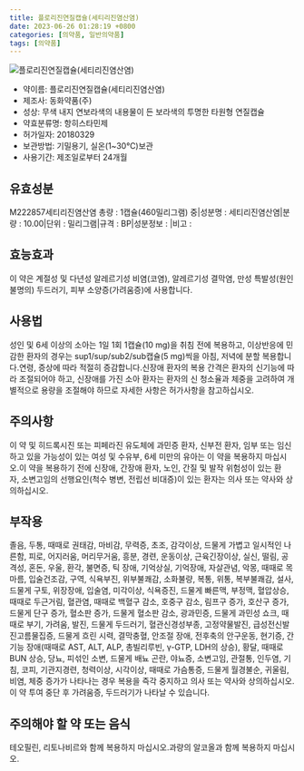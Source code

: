 ```yaml
---
title: 플로리진연질캡슐(세티리진염산염)
date: 2023-06-26 01:28:19 +0800
categories: [의약품, 일반의약품]
tags: [의약품]
---
```

![플로리진연질캡슐(세티리진염산염)](https://nedrug.mfds.go.kr/pbp/cmn/itemImageDownload/152852205705100011)

- 약이름: 플로리진연질캡슐(세티리진염산염)
- 제조사: 동화약품(주)
- 성상: 무색 내지 연보라색의 내용물이 든 보라색의 투명한 타원형 연질캡슐
- 약효분류명: 항히스타민제
- 허가일자: 20180329
- 보관방법: 기밀용기, 실온(1~30℃)보관
- 사용기간: 제조일로부터 24개월
## 유효성분
M222857세티리진염산염
총량 : 1캡슐(460밀리그램) 중|성분명 : 세티리진염산염|분량 : 10.00|단위 : 밀리그램|규격 : BP|성분정보 : |비고 :
## 효능효과
이 약은 계절성 및 다년성 알레르기성 비염(코염), 알레르기성 결막염, 만성 특발성(원인 불명의) 두드러기, 피부 소양증(가려움증)에 사용합니다.
## 사용법
성인 및 6세 이상의 소아는 1일 1회 1캡슐(10 mg)을 취침 전에 복용하고, 이상반응에 민감한 환자의 경우는 sup1/sup/sub2/sub캡슐(5 mg)씩을 아침, 저녁에 분할 복용합니다.연령, 증상에 따라 적절히 증감합니다.신장애 환자의 복용 간격은 환자의 신기능에 따라 조절되어야 하고, 신장애를 가진 소아 환자는 환자의 신 청소율과 체중을 고려하여 개별적으로 용량을 조절해야 하므로 자세한 사항은 허가사항을 참고하십시오.
## 주의사항
이 약 및 히드록시진 또는 피페라진 유도체에 과민증 환자, 신부전 환자, 임부 또는 임신하고 있을 가능성이 있는 여성 및 수유부, 6세 미만의 유아는 이 약을 복용하지 마십시오.이 약을 복용하기 전에 신장애, 간장애 환자, 노인, 간질 및 발작 위험성이 있는 환자, 소변고임의 선행요인(척수 병변, 전립선 비대증)이 있는 환자는 의사 또는 약사와 상의하십시오.
## 부작용
졸음, 두통, 때때로 권태감, 마비감, 무력증, 초조, 감각이상, 드물게 가볍고 일시적인 나른함, 피로, 어지러움, 머리무거움, 흥분, 경련, 운동이상, 근육긴장이상, 실신, 떨림, 공격성, 혼돈, 우울, 환각, 불면증, 틱 장애, 기억상실, 기억장애, 자살관념, 악몽, 때때로 목마름, 입술건조감, 구역, 식욕부진, 위부불쾌감, 소화불량, 복통, 위통, 복부불쾌감, 설사, 드물게 구토, 위장장애, 입술염, 미각이상, 식욕증진, 드물게 빠른맥, 부정맥, 혈압상승, 때때로 두근거림, 혈관염, 때때로 백혈구 감소, 호중구 감소, 림프구 증가, 호산구 증가, 드물게 단구 증가, 혈소판 증가, 드물게 혈소판 감소, 광과민증, 드물게 과민성 쇼크, 때때로 부기, 가려움, 발진, 드물게 두드러기, 혈관신경성부종, 고정약물발진, 급성전신발진고름물집증, 드물게 흐린 시력, 결막충혈, 안조절 장애, 전후축의 안구운동, 현기증, 간기능 장애(때때로 AST, ALT, ALP, 총빌리루빈, γ-GTP, LDH의 상승), 황달, 때때로 BUN 상승, 당뇨, 피섞인 소변, 드물게 배뇨 곤란, 야뇨증, 소변고임, 관절통, 인두염, 기침, 코피, 기관지경련, 청력이상, 시각이상, 때때로 가슴통증, 드물게 월경불순, 귀울림, 비염, 체중 증가가 나타나는 경우 복용을 즉각 중지하고 의사 또는 약사와 상의하십시오.이 약 투여 중단 후 가려움증, 두드러기가 나타날 수 있습니다.
## 주의해야 할 약 또는 음식
테오필린, 리토나비르와 함께 복용하지 마십시오.과량의 알코올과 함께 복용하지 마십시오.
